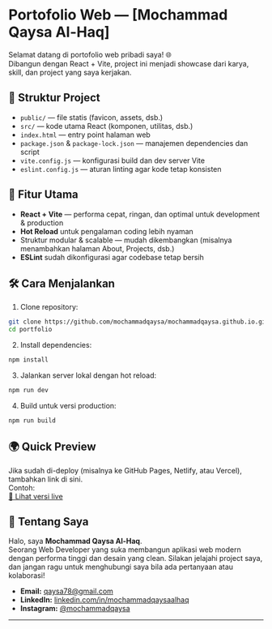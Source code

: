 # Portofolio Web — [Mochammad Qaysa Al-Haq]

Selamat datang di portofolio web pribadi saya! 🌐  
Dibangun dengan React + Vite, project ini menjadi showcase dari karya, skill, dan project yang saya kerjakan.

## 📂 Struktur Project

- `public/` — file statis (favicon, assets, dsb.)
- `src/` — kode utama React (komponen, utilitas, dsb.)
- `index.html` — entry point halaman web
- `package.json` & `package-lock.json` — manajemen dependencies dan script
- `vite.config.js` — konfigurasi build dan dev server Vite
- `eslint.config.js` — aturan linting agar kode tetap konsisten

## 🚀 Fitur Utama

- **React + Vite** — performa cepat, ringan, dan optimal untuk development & production
- **Hot Reload** untuk pengalaman coding lebih nyaman
- Struktur modular & scalable — mudah dikembangkan (misalnya menambahkan halaman About, Projects, dsb.)
- **ESLint** sudah dikonfigurasi agar codebase tetap bersih

## 🛠️ Cara Menjalankan

1. Clone repository:

```bash
git clone https://github.com/mochammadqaysa/mochammadqaysa.github.io.git
cd portfolio
```

2. Install dependencies:

```bash
npm install
```

3. Jalankan server lokal dengan hot reload:

```bash
npm run dev
```

4. Build untuk versi production:

```bash
npm run build
```

## 🌍 Quick Preview

Jika sudah di-deploy (misalnya ke GitHub Pages, Netlify, atau Vercel), tambahkan link di sini.  
Contoh:  
[🔗 Lihat versi live](https://mochammadqaysa.is-a.dev)

## 👤 Tentang Saya

Halo, saya **Mochammad Qaysa Al-Haq**.  
Seorang Web Developer yang suka membangun aplikasi web modern dengan performa tinggi dan desain yang clean. Silakan jelajahi project saya, dan jangan ragu untuk menghubungi saya bila ada pertanyaan atau kolaborasi!

- **Email:** [qaysa78@gmail.com](mailto:qaysa78@gmail.com)
- **LinkedIn:** [linkedin.com/in/mochammadqaysaalhaq](https://www.linkedin.com/in/mochammadqaysaalhaq/)
- **Instagram:** [@mochammadqaysa](https://instagram.com/mochammadqaysa)

---

[1]: https://github.com/mochammadqaysa/mochammadqaysa.github.io "GitHub - mochammadqaysa/mochammadqaysa.github.io"
